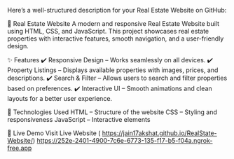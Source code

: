 
Here’s a well-structured description for your Real Estate Website on GitHub:

🏡 Real Estate Website
A modern and responsive Real Estate Website built using HTML, CSS, and JavaScript. This project showcases real estate properties with interactive features, smooth navigation, and a user-friendly design.

✨ Features
✔️ Responsive Design – Works seamlessly on all devices.
✔️ Property Listings – Displays available properties with images, prices, and descriptions.
✔️ Search & Filter – Allows users to search and filter properties based on preferences.
✔️ Interactive UI – Smooth animations and clean layouts for a better user experience.

🚀 Technologies Used
HTML – Structure of the website
CSS – Styling and responsiveness
JavaScript – Interactive elements


🔗 Live Demo
Visit Live Website ( https://jain17akshat.github.io/RealState-Website/)
 https://252e-2401-4900-7c6e-6773-135-f17-b5-f04a.ngrok-free.app
 
